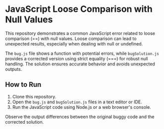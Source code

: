 # JavaScript Loose Comparison with Null Values

This repository demonstrates a common JavaScript error related to loose comparison (==) with null values.  Loose comparison can lead to unexpected results, especially when dealing with null or undefined.

The `bug.js` file shows a function with potential errors, while `bugSolution.js` provides a corrected version using strict equality (===) for robust null handling.  The solution ensures accurate behavior and avoids unexpected outputs.

## How to Run

1. Clone this repository.
2. Open the `bug.js` and `bugSolution.js` files in a text editor or IDE.
3. Run the JavaScript code using Node.js or a web browser's console.

Observe the output differences between the original buggy code and the corrected solution.